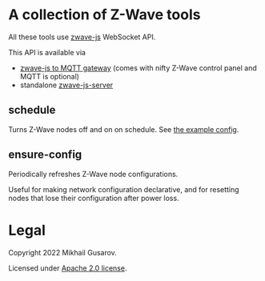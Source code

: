 # A collection of Z-Wave tools

All these tools use [zwave-js](https://github.com/zwave-js) WebSocket API.

This API is available via
- [zwave-js to MQTT gateway](https://github.com/zwave-js/zwavejs2mqtt) (comes with nifty Z-Wave control panel and MQTT is optional)
- standalone [zwave-js-server](https://github.com/zwave-js/zwave-js-server)

## schedule

Turns Z-Wave nodes off and on on schedule. See [the example config](cmd/schedule/config.json.example).

## ensure-config

Periodically refreshes Z-Wave node configurations.

Useful for making network configuration declarative, and for resetting nodes
that lose their configuration after power loss.

# Legal

Copyright 2022 Mikhail Gusarov.

Licensed under [Apache 2.0 license](LICENSE-2.0.txt).
